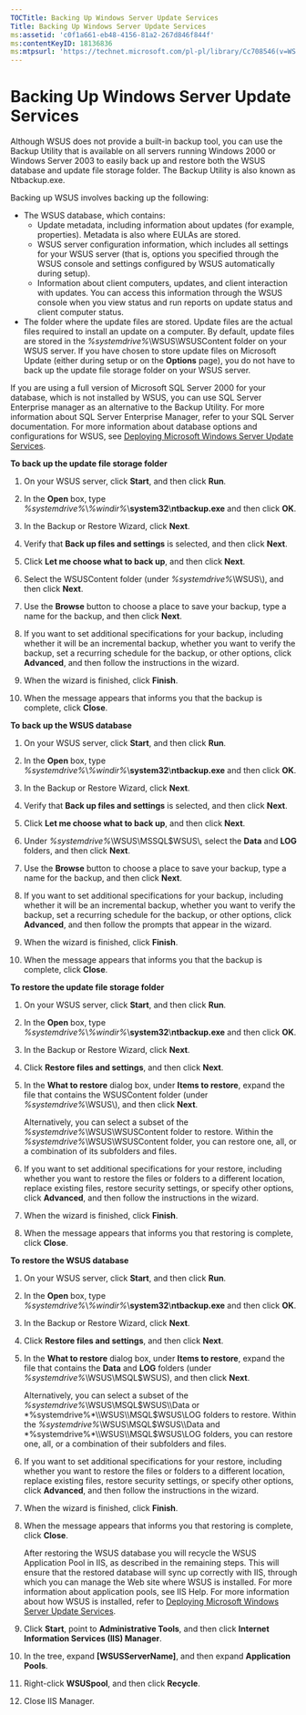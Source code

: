 ```yaml
---
TOCTitle: Backing Up Windows Server Update Services
Title: Backing Up Windows Server Update Services
ms:assetid: 'c0f1a661-eb48-4156-81a2-267d846f844f'
ms:contentKeyID: 18136836
ms:mtpsurl: 'https://technet.microsoft.com/pl-pl/library/Cc708546(v=WS.10)'
---
```


Backing Up Windows Server Update Services
=========================================

Although WSUS does not provide a built-in backup tool, you can use the Backup Utility that is available on all servers running Windows 2000 or Windows Server 2003 to easily back up and restore both the WSUS database and update file storage folder. The Backup Utility is also known as Ntbackup.exe.

Backing up WSUS involves backing up the following:

-   The WSUS database, which contains:
    -   Update metadata, including information about updates (for example, properties). Metadata is also where EULAs are stored.
    -   WSUS server configuration information, which includes all settings for your WSUS server (that is, options you specified through the WSUS console and settings configured by WSUS automatically during setup).
    -   Information about client computers, updates, and client interaction with updates. You can access this information through the WSUS console when you view status and run reports on update status and client computer status.
-   The folder where the update files are stored. Update files are the actual files required to install an update on a computer. By default, update files are stored in the *%systemdrive%*\\WSUS\\WSUSContent folder on your WSUS server. If you have chosen to store update files on Microsoft Update (either during setup or on the **Options** page), you do not have to back up the update file storage folder on your WSUS server.

If you are using a full version of Microsoft SQL Server 2000 for your database, which is not installed by WSUS, you can use SQL Server Enterprise manager as an alternative to the Backup Utility. For more information about SQL Server Enterprise Manager, refer to your SQL Server documentation. For more information about database options and configurations for WSUS, see [Deploying Microsoft Windows Server Update Services](http://go.microsoft.com/fwlink/?linkid=41777).

**To back up the update file storage folder**
1.  On your WSUS server, click **Start**, and then click **Run**.

2.  In the **Open** box, type *%systemdrive%*\\*%windir%*\\**system32**\\**ntbackup.exe** and then click **OK**.

3.  In the Backup or Restore Wizard, click **Next**.

4.  Verify that **Back up files and settings** is selected, and then click **Next**.

5.  Click **Let me choose what to back up**, and then click **Next**.

6.  Select the WSUSContent folder (under *%systemdrive%*\\WSUS\\), and then click **Next**.

7.  Use the **Browse** button to choose a place to save your backup, type a name for the backup, and then click **Next**.

8.  If you want to set additional specifications for your backup, including whether it will be an incremental backup, whether you want to verify the backup, set a recurring schedule for the backup, or other options, click **Advanced**, and then follow the instructions in the wizard.

9.  When the wizard is finished, click **Finish**.

10. When the message appears that informs you that the backup is complete, click **Close**.

**To back up the WSUS database**
1.  On your WSUS server, click **Start**, and then click **Run**.

2.  In the **Open** box, type *%systemdrive%*\\*%windir%*\\**system32**\\**ntbackup.exe** and then click **OK**.

3.  In the Backup or Restore Wizard, click **Next**.

4.  Verify that **Back up files and settings** is selected, and then click **Next**.

5.  Click **Let me choose what to back up**, and then click **Next**.

6.  Under *%systemdrive%*\\WSUS\\MSSQL$WSUS\\, select the **Data** and **LOG** folders, and then click **Next**.

7.  Use the **Browse** button to choose a place to save your backup, type a name for the backup, and then click **Next**.

8.  If you want to set additional specifications for your backup, including whether it will be an incremental backup, whether you want to verify the backup, set a recurring schedule for the backup, or other options, click **Advanced**, and then follow the prompts that appear in the wizard.

9.  When the wizard is finished, click **Finish**.

10. When the message appears that informs you that the backup is complete, click **Close**.

**To restore the update file storage folder**
1.  On your WSUS server, click **Start**, and then click **Run**.

2.  In the **Open** box, type *%systemdrive%*\\*%windir%*\\**system32**\\**ntbackup.exe** and then click **OK**.

3.  In the Backup or Restore Wizard, click **Next**.

4.  Click **Restore files and settings**, and then click **Next**.

5.  In the **What to restore** dialog box, under **Items to restore**, expand the file that contains the WSUSContent folder (under *%systemdrive%*\\WSUS\\), and then click **Next**.

    Alternatively, you can select a subset of the *%systemdrive%*\\WSUS\\WSUSContent folder to restore. Within the *%systemdrive%*\\WSUS\\WSUSContent folder, you can restore one, all, or a combination of its subfolders and files.

6.  If you want to set additional specifications for your restore, including whether you want to restore the files or folders to a different location, replace existing files, restore security settings, or specify other options, click **Advanced**, and then follow the instructions in the wizard.

7.  When the wizard is finished, click **Finish**.

8.  When the message appears that informs you that restoring is complete, click **Close**.

**To restore the WSUS database**
1.  On your WSUS server, click **Start**, and then click **Run**.

2.  In the **Open** box, type *%systemdrive%*\\*%windir%*\\**system32**\\**ntbackup.exe** and then click **OK**.

3.  In the Backup or Restore Wizard, click **Next**.

4.  Click **Restore files and settings**, and then click **Next**.

5.  In the **What to restore** dialog box, under **Items to restore**, expand the file that contains the **Data** and **LOG** folders (under *%systemdrive%*\\WSUS\\MSQL$WSUS), and then click **Next**.

    Alternatively, you can select a subset of the *%systemdrive%*\\WSUS\\MSQL$WSUS\\Data or *%systemdrive%*\\WSUS\\MSQL$WSUS\\LOG folders to restore. Within the *%systemdrive%*\\WSUS\\MSQL$WSUS\\Data and *%systemdrive%*\\WSUS\\MSQL$WSUS\\LOG folders, you can restore one, all, or a combination of their subfolders and files.

6.  If you want to set additional specifications for your restore, including whether you want to restore the files or folders to a different location, replace existing files, restore security settings, or specify other options, click **Advanced**, and then follow the instructions in the wizard.

7.  When the wizard is finished, click **Finish**.

8.  When the message appears that informs you that restoring is complete, click **Close**.

    After restoring the WSUS database you will recycle the WSUS Application Pool in IIS, as described in the remaining steps. This will ensure that the restored database will sync up correctly with IIS, through which you can manage the Web site where WSUS is installed. For more information about application pools, see IIS Help. For more information about how WSUS is installed, refer to [Deploying Microsoft Windows Server Update Services](http://go.microsoft.com/fwlink/?linkid=41777).

9.  Click **Start**, point to **Administrative Tools**, and then click **Internet Information Services (IIS) Manager**.

10. In the tree, expand **\[WSUSServerName\]**, and then expand **Application Pools**.

11. Right-click **WSUSpool**, and then click **Recycle**.

12. Close IIS Manager.
